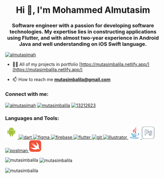 <h1 align="center">Hi 👋, I'm Mohammed Almutasim</h1>
<h3 align="center">Software engineer with a passion for developing software technologies. My expertise lies in constructing applications using Flutter, and with almost two-year experience in Android Java and well understanding on iOS Swift language.</h3>

<p align="left"> <a href="https://twitter.com/almutasimah" target="blank"><img src="https://img.shields.io/twitter/follow/almutasimah?logo=twitter&style=for-the-badge" alt="almutasimah" /></a> </p>

- 👨‍💻 All of my projects in portfolio [https://mutasimbalila.netlify.app/](https://mutasimbalila.netlify.app/)

- 📫 How to reach me **mutasimbalila@gmail.com**

<h3 align="left">Connect with me:</h3>
<p align="left">
<a href="https://twitter.com/almutasimah" target="blank"><img align="center" src="https://raw.githubusercontent.com/rahuldkjain/github-profile-readme-generator/master/src/images/icons/Social/twitter.svg" alt="almutasimah" height="30" width="40" /></a>
<a href="https://linkedin.com/in/mutasimbalila" target="blank"><img align="center" src="https://raw.githubusercontent.com/rahuldkjain/github-profile-readme-generator/master/src/images/icons/Social/linked-in-alt.svg" alt="mutasimbalila" height="30" width="40" /></a>
<a href="https://stackoverflow.com/users/13212623" target="blank"><img align="center" src="https://raw.githubusercontent.com/rahuldkjain/github-profile-readme-generator/master/src/images/icons/Social/stack-overflow.svg" alt="13212623" height="30" width="40" /></a>
</p>

<h3 align="left">Languages and Tools:</h3>
<p align="left"> <a href="https://developer.android.com" target="_blank" rel="noreferrer"> <img src="https://raw.githubusercontent.com/devicons/devicon/master/icons/android/android-original-wordmark.svg" alt="android" width="40" height="40"/> </a> <a href="https://dart.dev" target="_blank" rel="noreferrer"> <img src="https://www.vectorlogo.zone/logos/dartlang/dartlang-icon.svg" alt="dart" width="40" height="40"/> </a> <a href="https://www.figma.com/" target="_blank" rel="noreferrer"> <img src="https://www.vectorlogo.zone/logos/figma/figma-icon.svg" alt="figma" width="40" height="40"/> </a> <a href="https://firebase.google.com/" target="_blank" rel="noreferrer"> <img src="https://www.vectorlogo.zone/logos/firebase/firebase-icon.svg" alt="firebase" width="40" height="40"/> </a> <a href="https://flutter.dev" target="_blank" rel="noreferrer"> <img src="https://www.vectorlogo.zone/logos/flutterio/flutterio-icon.svg" alt="flutter" width="40" height="40"/> </a> <a href="https://git-scm.com/" target="_blank" rel="noreferrer"> <img src="https://www.vectorlogo.zone/logos/git-scm/git-scm-icon.svg" alt="git" width="40" height="40"/> </a> <a href="https://www.adobe.com/in/products/illustrator.html" target="_blank" rel="noreferrer"> <img src="https://www.vectorlogo.zone/logos/adobe_illustrator/adobe_illustrator-icon.svg" alt="illustrator" width="40" height="40"/> </a> <a href="https://www.java.com" target="_blank" rel="noreferrer"> <img src="https://raw.githubusercontent.com/devicons/devicon/master/icons/java/java-original.svg" alt="java" width="40" height="40"/> </a> <a href="https://www.photoshop.com/en" target="_blank" rel="noreferrer"> <img src="https://raw.githubusercontent.com/devicons/devicon/master/icons/photoshop/photoshop-line.svg" alt="photoshop" width="40" height="40"/> </a> <a href="https://postman.com" target="_blank" rel="noreferrer"> <img src="https://www.vectorlogo.zone/logos/getpostman/getpostman-icon.svg" alt="postman" width="40" height="40"/> </a> <a href="https://developer.apple.com/swift/" target="_blank" rel="noreferrer"> <img src="https://raw.githubusercontent.com/devicons/devicon/master/icons/swift/swift-original.svg" alt="swift" width="40" height="40"/> </a> </p>

<p><img align="left" src="https://github-readme-stats.vercel.app/api/top-langs?username=mutasimbalila&show_icons=true&locale=en&layout=compact" alt="mutasimbalila" /></p>

<p>&nbsp;<img align="center" src="https://github-readme-stats.vercel.app/api?username=mutasimbalila&show_icons=true&locale=en" alt="mutasimbalila" /></p>

<p><img align="center" src="https://github-readme-streak-stats.herokuapp.com/?user=mutasimbalila&" alt="mutasimbalila" /></p>
